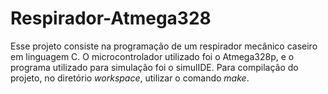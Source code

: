 # Respirador-Atmega328
Esse projeto consiste na programação de um respirador mecânico caseiro em linguagem C. O microcontrolador utilizado foi o Atmega328p, e o programa utilizado para simulação foi o simulIDE.
Para compilação do projeto, no diretório _workspace_, utilizar o comando _make_.
